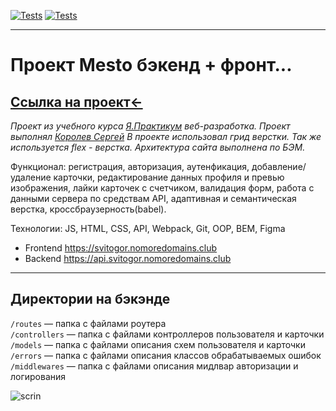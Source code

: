 [![Tests](../../actions/workflows/tests-13-sprint.yml/badge.svg)](../../actions/workflows/tests-13-sprint.yml) [![Tests](../../actions/workflows/tests-14-sprint.yml/badge.svg)](../../actions/workflows/tests-14-sprint.yml)

---
# Проект Mesto бэкенд + фронт...
[Ссылка на проект←](https://svitogor.nomoredomains.club/) 
---

_Проект из учебного курса [Я.Практикум](https://practicum.yandex.ru/) веб-разработка._
_Проект выполнял [Королев Сергей](https://vk.com/id46453265)_
_В проекте использовал грид верстки. Так же используется flex - верстка. Архитектура сайта выполнена по БЭМ._  
  
Функционал: регистрация, авторизация, аутенфикация, добавление/удаление карточки, редактирование данных профиля и превью изображения, лайки карточек с счетчиком, валидация форм, работа с данными сервера по средствам API, адаптивная и семантическая верстка, кроссбраузерность(babel).

Технологии: JS, HTML, CSS, API, Webpack, Git, OOP, BEM, Figma

* Frontend https://svitogor.nomoredomains.club
* Backend https://api.svitogor.nomoredomains.club

---
## Директории на бэкэнде

`/routes` — папка с файлами роутера  
`/controllers` — папка с файлами контроллеров пользователя и карточки   
`/models` — папка с файлами описания схем пользователя и карточки  
`/errors` — папка с файлами описания классов обрабатываемых ошибок 
`/middlewares` — папка с файлами описания мидлвар авторизации и логирования

![scrin](https://sun9-34.userapi.com/impg/OhrE7vnog5624SGuIUxySwsqkrUAT5dvBELvIQ/ztGunhRvt-I.jpg?size=1004x841&quality=96&sign=156dfe0abc746bb13b516ee6d9399eec&type=album)
